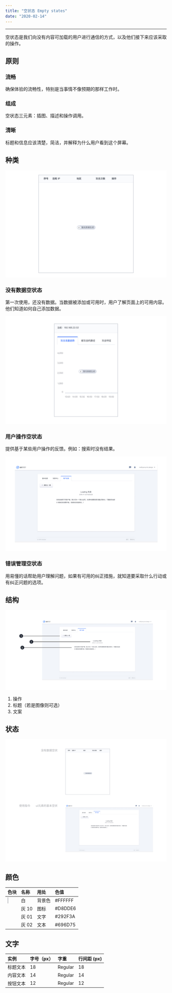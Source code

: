 ```yaml
---
title: "空状态 Empty states"
date: "2020-02-14"
---
```


---

空状态是我们向没有内容可加载的用户进行通信的方式，以及他们接下来应该采取的操作。

## 原则

### 流畅

确保体验的流畅性，特别是当事情不像预期的那样工作时。

### 组成

空状态三元素：插图、描述和操作调用。

### 清晰

标题和信息应该清楚，简洁，并解释为什么用户看到这个屏幕。

## 种类

![empty-states-1](empty-states-1.jpg)

### 没有数据空状态

第一次使用，还没有数据。当数据被添加或可用时，用户了解页面上的可用内容。他们知道如何自己添加数据。

![empty-states-2](empty-states-2.jpg)

### 用户操作空状态

提供基于某些用户操作的反馈。例如：搜索时没有结果。

![empty-states-3](empty-states-3.jpg)

### 错误管理空状态

用易懂的话帮助用户理解问题，如果有可用的纠正措施，就知道要采取什么行动或有纠正问题的选项。

## 结构

![empty-states-4](empty-states-4.jpg)

1. 操作
2. 标题（若是图像则可选）
3. 文案

## 状态

![empty-states-5](empty-states-5.jpg)

## 颜色

| 色块                                                                                                     | 名称  | 用处   | 色值    |
| :------------------------------------------------------------------------------------------------------- | :---- | :----- | :------ |
| <span class="colorBlock" style="background-color: #CBCDD1;border: 1px solid rgba(0, 0, 0, 0.1);"></span> | 白    | 背景色 | #FFFFFF |
| <span class="colorBlock" style="background-color: #D8DDE6;"></span>                                      | 灰 10 | 图标   | #D8DDE6 |
| <span class="colorBlock" style="background-color: #292F3A;"></span>                                      | 灰 01 | 文字   | #292F3A |
| <span class="colorBlock" style="background-color: #696D75;"></span>                                      | 灰 02 | 文本   | #696D75 |

## 文字

| 实例     | 字号（px） | 字重    | 行间距 (px) |
| :------- | :--------- | :------ | :---------- |
| 标题文本 | 18         | Regular | 18          |
| 内容文本 | 14         | Regular | 14          |
| 按钮文本 | 12         | Regular | 12          |
